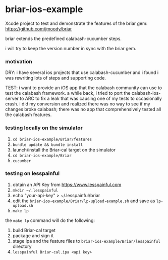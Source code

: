 briar-ios-example
=================

Xcode project to test and demonstrate the features of the briar gem:
https://github.com/jmoody/briar

briar extends the predefined calabash-cucumber steps.

i will try to keep the version number in sync with the briar gem.

### motivation

DRY: i have several ios projects that use calabash-cucumber and i
found i was rewriting lots of steps and supporting code.

TEST: i want to provide an iOS app that the calabash community can use
to test the calabash framework.  a while back, i tried to port the
calabash-ios-server to ARC to fix a leak that was causing one of my
tests to occasionally crash.  i did my conversion and realized there
was no way to see if my changes broke calabash; there was no app that
comprehensively tested all the calabash features.

### testing locally on the simulator

1. ```cd briar-ios-example/Briar/features```
2. ```bundle update && bundle install```
3. launch/install the Briar-cal target on the simulator
4. ```cd briar-ios-example/Briar```
5. ```cucumber```

### testing on lesspainful

1. obtain an API Key from https://www.lesspainful.com
2. ```mkdir ~/.lesspainful```
3. echo "your-api-key" > ~/.lesspainful/briar
4. edit the ```briar-ios-example/Briar/lp-upload-example.sh``` and save as ```lp-upload.sh```
5. ```make lp```

the ```make lp``` command will do the following:

1. build Briar-cal target
2. package and sign it
3. stage ipa and the feature files to ```briar-ios-example/Briar/lesspainful``` directory
4. ```lesspainful Briar-cal.ipa <api key>```








